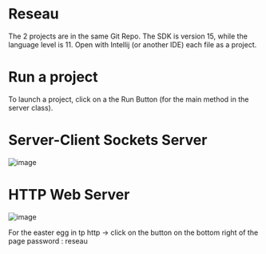 # Reseau

The 2 projects are in the same Git Repo.
The SDK is version 15, while the language level is 11. 
Open with Intellij (or another IDE) each file as a project. 

# Run a project 
To launch a project, click on a the Run Button (for the main method in the server class). 

# Server-Client Sockets Server
![image](https://user-images.githubusercontent.com/38117516/143567153-8bf105c3-d024-431c-8a9d-d2ef6fe57a1c.png)


# HTTP Web Server 
![image](https://user-images.githubusercontent.com/38117516/143566985-2a4dd30c-f040-4e3a-aafd-31fff8230f5b.png)



For the easter egg in tp http -> click on the button on the bottom right of the page
password : reseau
